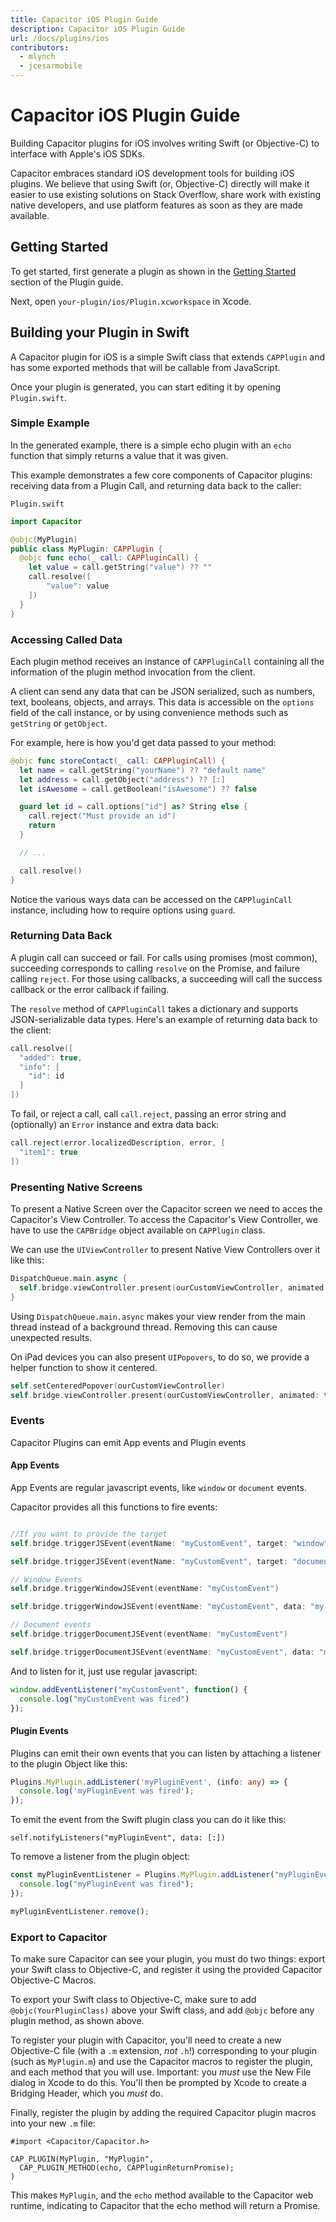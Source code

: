 ```yaml
---
title: Capacitor iOS Plugin Guide
description: Capacitor iOS Plugin Guide
url: /docs/plugins/ios
contributors:
  - mlynch
  - jcesarmobile
---
```


# Capacitor iOS Plugin Guide

<p class="intro">Building Capacitor plugins for iOS involves writing Swift (or Objective-C) to interface with Apple's iOS SDKs.</p>

<p class="intro">Capacitor embraces standard iOS development tools for building iOS plugins. We believe that using Swift (or, Objective-C) directly will make it easier to use existing solutions on Stack Overflow, share work with existing native developers, and use platform features as soon as they are made available.</p>

## Getting Started

To get started, first generate a plugin as shown in the [Getting Started](./#getting-started) section of the Plugin guide.

Next, open `your-plugin/ios/Plugin.xcworkspace` in Xcode.

## Building your Plugin in Swift

A Capacitor plugin for iOS is a simple Swift class that extends `CAPPlugin` and
has some exported methods that will be callable from JavaScript.

Once your plugin is generated, you can start editing it by opening `Plugin.swift`.

### Simple Example

 In the generated example, there is a simple echo plugin with an `echo` function that simply returns a value that it was given.

 This example demonstrates a few core components of Capacitor plugins: receiving data from a Plugin Call, and returning
 data back to the caller:

`Plugin.swift`

```swift
import Capacitor

@objc(MyPlugin)
public class MyPlugin: CAPPlugin {
  @objc func echo(_ call: CAPPluginCall) {
    let value = call.getString("value") ?? ""
    call.resolve([
        "value": value
    ])
  }
}
```

### Accessing Called Data

Each plugin method receives an instance of `CAPPluginCall` containing all the information of the plugin method invocation from the client.

A client can send any data that can be JSON serialized, such as numbers, text, booleans, objects, and arrays. This data
is accessible on the `options` field of the call instance, or by using convenience methods such as `getString` or `getObject`.

For example, here is how you'd get data passed to your method:

```swift
@objc func storeContact(_ call: CAPPluginCall) {
  let name = call.getString("yourName") ?? "default name"
  let address = call.getObject("address") ?? [:]
  let isAwesome = call.getBoolean("isAwesome") ?? false

  guard let id = call.options["id"] as? String else {
    call.reject("Must provide an id")
    return
  }

  // ...

  call.resolve()
}
```

Notice the various ways data can be accessed on the `CAPPluginCall` instance, including how to require
options using `guard`.

### Returning Data Back

A plugin call can succeed or fail. For calls using promises (most common), succeeding corresponds to calling `resolve` on the Promise, and failure calling `reject`. For those using callbacks, a succeeding will call the success callback or the error callback if failing.

The `resolve` method of `CAPPluginCall` takes a dictionary and supports JSON-serializable data types. Here's an example of returning data back to the client:

```swift
call.resolve([
  "added": true,
  "info": [
    "id": id
  ]
])
```

To fail, or reject a call, call `call.reject`, passing an error string and (optionally) an `Error` instance and extra data back:

```swift
call.reject(error.localizedDescription, error, [
  "item1": true
])
```

### Presenting Native Screens

To present a Native Screen over the Capacitor screen we need to acces the Capacitor's View Controller.
To access the Capacitor's View Controller, we have to use the `CAPBridge` object available on `CAPPlugin` class.

We can use the `UIViewController` to present Native View Controllers over it like this:

```swift
DispatchQueue.main.async {
  self.bridge.viewController.present(ourCustomViewController, animated: true, completion: nil)
}
```

Using `DispatchQueue.main.async` makes your view render from the main thread instead of a background thread. Removing this can cause unexpected results.

On iPad devices you can also present `UIPopovers`, to do so, we provide a helper function to show it centered.

```swift
self.setCenteredPopover(ourCustomViewController)
self.bridge.viewController.present(ourCustomViewController, animated: true, completion: nil)
```

### Events

Capacitor Plugins can emit App events and Plugin events

#### App Events

App Events are regular javascript events, like `window` or `document` events.

Capacitor provides all this functions to fire events:

```swift

//If you want to provide the target
self.bridge.triggerJSEvent(eventName: "myCustomEvent", target: "window")

self.bridge.triggerJSEvent(eventName: "myCustomEvent", target: "document", data: "my custom data")

// Window Events
self.bridge.triggerWindowJSEvent(eventName: "myCustomEvent")

self.bridge.triggerWindowJSEvent(eventName: "myCustomEvent", data: "my custom data")

// Document events
self.bridge.triggerDocumentJSEvent(eventName: "myCustomEvent")

self.bridge.triggerDocumentJSEvent(eventName: "myCustomEvent", data: "my custom data")
```

And to listen for it, just use regular javascript:

```javascript
window.addEventListener("myCustomEvent", function() {
  console.log("myCustomEvent was fired")
});
```

#### Plugin Events

Plugins can emit their own events that you can listen by attaching a listener to the plugin Object like this:

```typescript
Plugins.MyPlugin.addListener('myPluginEvent', (info: any) => {
  console.log('myPluginEvent was fired');
});
```

To emit the event from the Swift plugin class you can do it like this:

`self.notifyListeners("myPluginEvent", data: [:])`

To remove a listener from the plugin object:

```javascript
const myPluginEventListener = Plugins.MyPlugin.addListener("myPluginEvent", (info: any) => {
  console.log("myPluginEvent was fired");
});

myPluginEventListener.remove();
```


### Export to Capacitor

To make sure Capacitor can see your plugin, you must do two things: export your Swift class to Objective-C, and register it
using the provided Capacitor Objective-C Macros.

To export your Swift class to Objective-C, make sure to add `@objc(YourPluginClass)` above your Swift class, and add `@objc` before any plugin method, as shown above.

To register your plugin with Capacitor, you'll need to create a new Objective-C file (with a `.m` extension, _not_ `.h`!) corresponding to your plugin (such as `MyPlugin.m`) and use the Capacitor macros to register the plugin, and each method that you will use. Important: you _must_ use the New File dialog in Xcode to do this. You'll then be prompted by Xcode to create a Bridging Header, which you _must_ do.

Finally, register the plugin by adding the required Capacitor plugin macros into your new `.m` file:

```objc
#import <Capacitor/Capacitor.h>

CAP_PLUGIN(MyPlugin, "MyPlugin",
  CAP_PLUGIN_METHOD(echo, CAPPluginReturnPromise);
)
```

This makes `MyPlugin`, and the `echo` method available to the Capacitor web runtime, indicating to Capacitor that the echo method will return a Promise.
